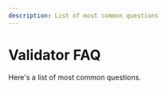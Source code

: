 ```yaml
---
description: List of most common questions
---
```


# Validator FAQ

Here's a list of most common questions.
